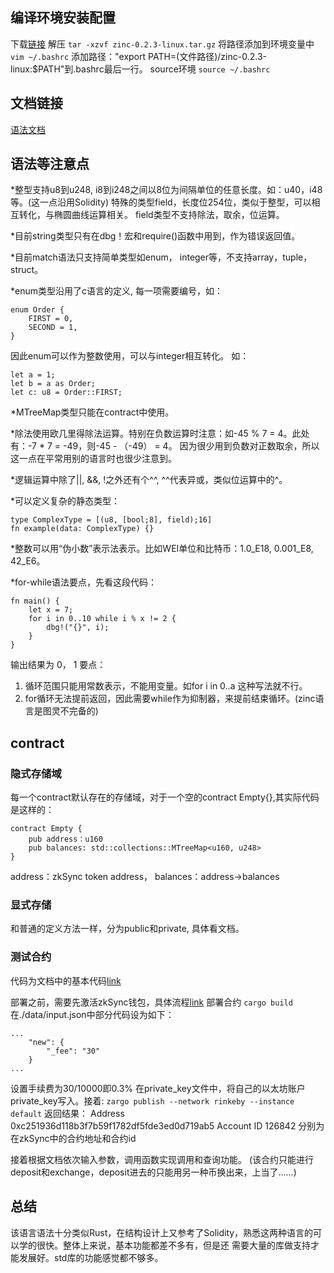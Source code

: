 ## 编译环境安装配置
下载[链接](https://github.com/matter-labs/zinc/releases/download/0.2.3/zinc-0.2.3-linux.tar.gz)
解压
`
tar -xzvf zinc-0.2.3-linux.tar.gz
`
将路径添加到环境变量中
`
vim ~/.bashrc
`
添加路径："export PATH=(文件路径)/zinc-0.2.3-linux:$PATH"到.bashrc最后一行。
source环境
`
source ~/.bashrc
`

## 文档链接
[语法文档](https://zinc.zksync.io/index.html)

## 语法等注意点

*整型支持u8到u248, i8到i248之间以8位为间隔单位的任意长度。如：u40，i48等。(这一点沿用Solidity)
特殊的类型field，长度位254位，类似于整型，可以相互转化，与椭圆曲线运算相关。
field类型不支持除法，取余，位运算。

*目前string类型只有在dbg！宏和require()函数中用到，作为错误返回值。

*目前match语法只支持简单类型如enum， integer等，不支持array，tuple，struct。

*enum类型沿用了c语言的定义, 每一项需要编号，如：
```
enum Order {
    FIRST = 0,
    SECOND = 1,
}
```
因此enum可以作为整数使用，可以与integer相互转化。
如：
```
let a = 1;
let b = a as Order;
let c: u8 = Order::FIRST;
```

*MTreeMap类型只能在contract中使用。

*除法使用欧几里得除法运算。特别在负数运算时注意：如-45 % 7 = 4。此处有：-7 * 7 = -49，则-45 - （-49） = 4。
因为很少用到负数对正数取余，所以这一点在平常用别的语言时也很少注意到。

*逻辑运算中除了||, &&, !之外还有个^^, ^^代表异或，类似位运算中的^。

*可以定义复杂的静态类型：
```
type ComplexType = [(u8, [bool;8], field);16]
fn example(data: ComplexType) {}
```

*整数可以用“伪小数”表示法表示。比如WEI单位和比特币：1.0_E18, 0.001_E8, 42_E6。

*for-while语法要点，先看这段代码： 
```
fn main() {
    let x = 7;
    for i in 0..10 while i % x != 2 {
        dbg!("{}", i);
    }
}
```
输出结果为 0， 1
要点：
1. 循环范围只能用常数表示，不能用变量。如for i in 0..a 这种写法就不行。
2. for循环无法提前返回，因此需要while作为抑制器，来提前结束循环。(zinc语言是图灵不完备的)

## contract

### 隐式存储域
每一个contract默认存在的存储域，对于一个空的contract Empty{},其实际代码是这样的：
```
contract Empty {
    pub address：u160
    pub balances: std::collections::MTreeMap<u160, u248>
}
```
address：zkSync token address，
balances：address->balances

### 显式存储
和普通的定义方法一样，分为public和private, 具体看文档。

### 测试合约
代码为文档中的基本代码[link](https://zinc.zksync.io/07-smart-contracts/02-minimal-example.html)

部署之前，需要先激活zkSync钱包，具体流程[link](https://zinc.zksync.io/07-smart-contracts/04-troubleshooting.html)
部署合约
`
cargo build
`
在./data/input.json中部分代码设为如下：
```
...
    "new": {
        "_fee": "30"
    }
...
```
设置手续费为30/10000即0.3%
在private_key文件中，将自己的以太坊账户private_key写入。接着:
`
zargo publish --network rinkeby --instance default
`
返回结果：
Address 0xc251936d118b3f7b59f1782df5fde3ed0d719ab5
Account ID 126842
分别为在zkSync中的合约地址和合约id

接着根据文档依次输入参数，调用函数实现调用和查询功能。
(该合约只能进行deposit和exchange，deposit进去的只能用另一种币换出来，上当了......)

## 总结
该语言语法十分类似Rust，在结构设计上又参考了Solidity，熟悉这两种语言的可以学的很快。整体上来说，基本功能都差不多有，但是还
需要大量的库做支持才能发展好。std库的功能感觉都不够多。

